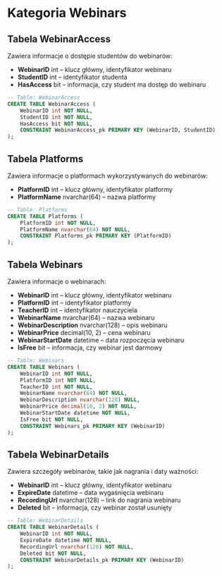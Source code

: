 # Kategoria Webinars

## Tabela WebinarAccess

Zawiera informacje o dostępie studentów do webinarów:

- **WebinarID** int – klucz główny, identyfikator webinaru
- **StudentID** int – identyfikator studenta
- **HasAccess** bit – informacja, czy student ma dostęp do webinaru

```sql
-- Table: WebinarAccess
CREATE TABLE WebinarAccess (
    WebinarID int NOT NULL,
    StudentID int NOT NULL,
    HasAccess bit NOT NULL,
    CONSTRAINT WebinarAccess_pk PRIMARY KEY (WebinarID, StudentID)
);
```

## Tabela Platforms

Zawiera informacje o platformach wykorzystywanych do webinarów:

- **PlatformID** int – klucz główny, identyfikator platformy
- **PlatformName** nvarchar(64) – nazwa platformy

```sql
-- Table: Platforms
CREATE TABLE Platforms (
    PlatformID int NOT NULL,
    PlatformName nvarchar(64) NOT NULL,
    CONSTRAINT Platforms_pk PRIMARY KEY (PlatformID)
);
```

## Tabela Webinars

Zawiera informacje o webinarach:

- **WebinarID** int – klucz główny, identyfikator webinaru
- **PlatformID** int – identyfikator platformy
- **TeacherID** int – identyfikator nauczyciela
- **WebinarName** nvarchar(64) – nazwa webinaru
- **WebinarDescription** nvarchar(128) – opis webinaru
- **WebinarPrice** decimal(10, 2) – cena webinaru
- **WebinarStartDate** datetime – data rozpoczęcia webinaru
- **IsFree** bit – informacja, czy webinar jest darmowy

```sql
-- Table: Webinars
CREATE TABLE Webinars (
    WebinarID int NOT NULL,
    PlatformID int NOT NULL,
    TeacherID int NOT NULL,
    WebinarName nvarchar(64) NOT NULL,
    WebinarDescription nvarchar(128) NULL,
    WebinarPrice decimal(10, 2) NOT NULL,
    WebinarStartDate datetime NOT NULL,
    IsFree bit NOT NULL,
    CONSTRAINT Webinars_pk PRIMARY KEY (WebinarID)
);
```

## Tabela WebinarDetails

Zawiera szczegóły webinarów, takie jak nagrania i daty ważności:

- **WebinarID** int – klucz główny, identyfikator webinaru
- **ExpireDate** datetime – data wygaśnięcia webinaru
- **RecordingUrl** nvarchar(128) – link do nagrania webinaru
- **Deleted** bit – informacja, czy webinar został usunięty

```sql
-- Table: WebinarDetails
CREATE TABLE WebinarDetails (
    WebinarID int NOT NULL,
    ExpireDate datetime NOT NULL,
    RecordingUrl nvarchar(128) NOT NULL,
    Deleted bit NOT NULL,
    CONSTRAINT WebinarDetails_pk PRIMARY KEY (WebinarID)
);
```
